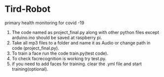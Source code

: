 # Tird-Robot
primary health monitoring for covid -19 
1. The code named as project_final.py along with other python files except arduino.ino should be saved at raspberry pi.
2. Take all mp3 files to a folder and name it as Audio or change path in code (project_final.py).
3. To train a face run the code train.py(test code).
4. To check facrecognition is working try test.py.
5. if you need to add faces for training. clear the .yml file and start training(optional).
